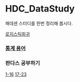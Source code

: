 # HDC_DataStudy
해데센 스터디를 한번 정리해 봅시다.

[로지스틱회귀](./Dict/4_Logistic.ipynb)

### [통계 용어](Dict.md)

### 판다스 공부하기
[1-16](./std_pd/1_16.ipynb)
[17-23](./std_pd/17_23.ipynb)